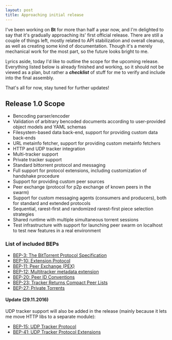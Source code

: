 ```yaml
---
layout: post
title: Approaching initial release
---
```



I've been working on **Bt** for more than half a year now, and I'm delighted to say that it's gradually approaching its' first official release. There are still a couple of things left, mostly related to API stabilization and overall cleanup, as well as creating some kind of documentation. Though it's a merely mechanical work for the most part, so the future looks bright to me.

Lyrics aside, today I'd like to outline the scope for the upcoming release. Everything listed below is already finished and working, so it should not be viewed as a plan, but rather a _**checklist**_ of stuff for me to verify and include into the final assembly.

That's all for now, stay tuned for further updates!

## Release 1.0 Scope

- Bencoding parser/encoder
- Validation of arbitrary bencoded documents according to user-provided object models and YAML schemas
- Filesystem-based data back-end, support for providing custom data back-ends
- URL metainfo fetcher, support for providing custom metainfo fetchers
- HTTP and UDP tracker integration
- Multi-tracker support
- Private tracker support
- Standard bittorrent protocol and messaging
- Full support for protocol extensions, including customization of handshake procedure
- Support for providing custom peer sources
- Peer exchange (protocol for p2p exchange of known peers in the swarm)
- Support for custom messaging agents (consumers and producers), both for standard and extended protocols
- Sequential, rarest-first and randomized rarest-first piece selection strategies
- Shared runtime with multiple simultaneous torrent sessions
- Test infrastructure with support for launching peer swarm on localhost to test new features in a real environment

### List of included BEPs

- <a href="http://bittorrent.org/beps/bep_0003.html">BEP-3: The BitTorrent Protocol Specification</a>
- <a href="http://bittorrent.org/beps/bep_0010.html">BEP-10: Extension Protocol</a>
- <a href="http://bittorrent.org/beps/bep_0011.html">BEP-11: Peer Exchange (PEX)</a>
- <a href="http://bittorrent.org/beps/bep_0012.html">BEP-12: Multitracker metadata extension</a>
- <a href="http://bittorrent.org/beps/bep_0020.html">BEP-20: Peer ID Conventions</a>
- <a href="http://bittorrent.org/beps/bep_0023.html">BEP-23: Tracker Returns Compact Peer Lists</a>
- <a href="http://bittorrent.org/beps/bep_0027.html">BEP-27: Private Torrents</a>

#### Update (29.11.2016)

UDP tracker support will also be added in the release (mainly because it lets me move HTTP libs to a separate module):

- <a href="http://bittorrent.org/beps/bep_0015.html">BEP-15: UDP Tracker Protocol</a>
- <a href="http://bittorrent.org/beps/bep_0041.html">BEP-41: UDP Tracker Protocol Extensions</a>
